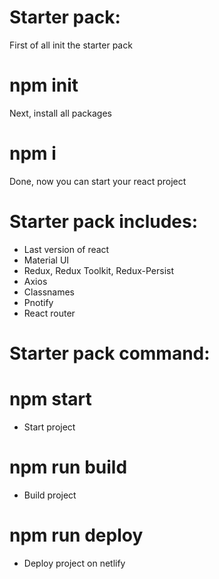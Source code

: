 # Starter pack:

First of all init the starter pack

# npm init

Next, install all packages

# npm i

Done, now you can start your react project

# Starter pack includes:

- Last version of react
- Material UI
- Redux, Redux Toolkit, Redux-Persist
- Axios
- Classnames
- Pnotify
- React router

# Starter pack command:

# npm start

- Start project

# npm run build

- Build project

# npm run deploy

- Deploy project on netlify
